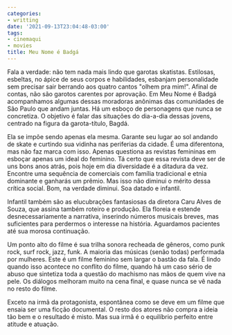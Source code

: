 ```yaml
---
categories:
- writting
date: '2021-09-13T23:04:48-03:00'
tags:
- cinemaqui
- movies
title: Meu Nome é Badgá
---
```


Fala a verdade: não tem nada mais lindo que garotas skatistas. Estilosas, esbeltas, no ápice de seus corpos e habilidades, esbanjam personalidade sem precisar sair berrando aos quatro cantos "olhem pra mim!". Afinal de contas, não são garotos carentes por aprovação. Em Meu Nome é Badgá acompanhamos algumas dessas moradoras anônimas das comunidades de São Paulo que andam juntas. Há um esboço de personagens que nunca se concretiza. O objetivo é falar das situações do dia-a-dia dessas jovens, centrado na figura da garota-título, Bagdá.

Ela se impõe sendo apenas ela mesma. Garante seu lugar ao sol andando de skate e curtindo sua vidinha nas periferias da cidade. É uma diferentona, mas não faz marca com isso. Apenas questiona as revistas femininas em esboçar apenas um ideal do feminino. Tá certo que essa revista deve ser de uns bons anos atrás, pois hoje em dia diversidade é a ditadura da vez. Encontre uma sequência de comerciais com família tradicional e etnia dominante e ganharás um prêmio. Mas isso não diminui o mérito dessa crítica social. Bom, na verdade diminui. Soa datado e infantil.

Infantil também são as elucubrações fantasiosas da diretora Caru Alves de Souza, que assina também roteiro e produção. Ela floreia e estende desnecessariamente a narrativa, inserindo números musicais breves, mas suficientes para perdermos o interesse na história. Aguardamos pacientes até sua morosa continuação.

Um ponto alto do filme é sua trilha sonora recheada de gêneros, como punk rock, surf rock, jazz, funk. A maioria das músicas (senão todas) performada por mulheres. Este é um filme feminino sem largar o bastão da fala. É lindo quando isso acontece no conflito do filme, quando há um caso sério de abuso que sintetiza toda a questão do machismo nas mãos de quem vive na pele. Os diálogos melhoram muito na cena final, e quase nunca se vê nada no resto do filme.

Exceto na irmã da protagonista, espontânea como se deve em um filme que ensaia ser uma ficção documental. O resto dos atores não compra a ideia tão bem e o resultado é misto. Mas sua irmã é o equilíbrio perfeito entre atitude e atuação.